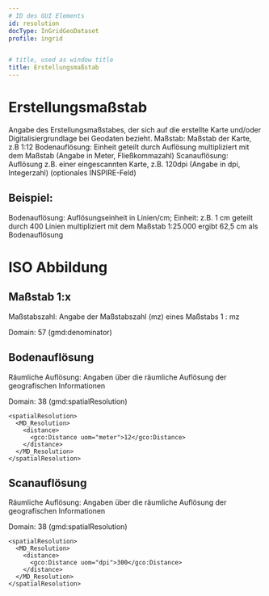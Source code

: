 ```yaml
---
# ID des GUI Elements
id: resolution
docType: InGridGeoDataset
profile: ingrid


# title, used as window title
title: Erstellungsmaßstab
---
```


# Erstellungsmaßstab

Angabe des Erstellungsmaßstabes, der sich auf die erstellte Karte und/oder Digitalisiergrundlage bei Geodaten bezieht. Maßstab: Maßstab der Karte, z.B 1:12 Bodenauflösung: Einheit geteilt durch Auflösung multipliziert mit dem Maßstab (Angabe in Meter, Fließkommazahl) Scanauflösung: Auflösung z.B. einer eingescannten Karte, z.B. 120dpi (Angabe in dpi, Integerzahl) (optionales INSPIRE-Feld)

## Beispiel:

Bodenauflösung: Auflösungseinheit in Linien/cm; Einheit: z.B. 1 cm geteilt durch 400 Linien multipliziert mit dem Maßstab 1:25.000 ergibt 62,5 cm als Bodenauflösung


# ISO Abbildung

## Maßstab 1:x

Maßstabszahl: Angabe der Maßstabszahl (mz) eines Maßstabs 1 : mz

Domain: 57 (gmd:denominator)

## Bodenauflösung

Räumliche Auflösung: Angaben über die räumliche Auflösung der geografischen Informationen

Domain: 38 (gmd:spatialResolution)

```
<spatialResolution>
  <MD_Resolution>
    <distance>
      <gco:Distance uom="meter">12</gco:Distance>
    </distance>
  </MD_Resolution>
</spatialResolution>
```

## Scanauflösung

Räumliche Auflösung: Angaben über die räumliche Auflösung der geografischen Informationen

Domain: 38 (gmd:spatialResolution)

```
<spatialResolution>
  <MD_Resolution>
    <distance>
      <gco:Distance uom="dpi">300</gco:Distance>
    </distance>
  </MD_Resolution>
</spatialResolution>
```
